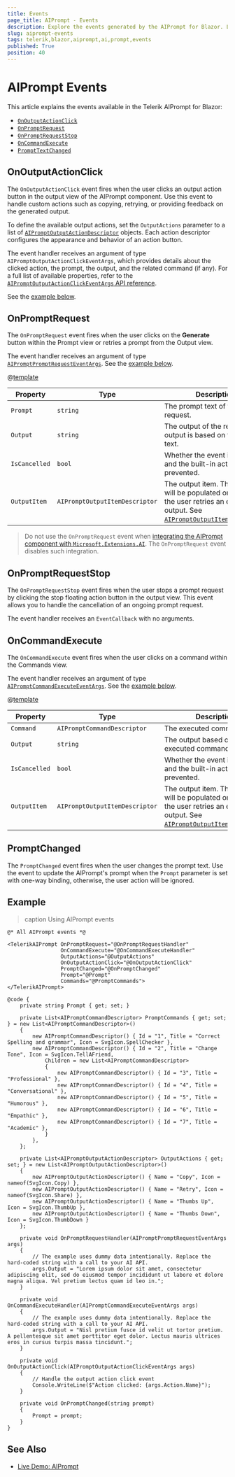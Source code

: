 ```yaml
---
title: Events
page_title: AIPrompt - Events
description: Explore the events generated by the AIPrompt for Blazor. Learn how to handle these events and implement custom functionality.
slug: aiprompt-events
tags: telerik,blazor,aiprompt,ai,prompt,events
published: True
position: 40
---
```


# AIPrompt Events

This article explains the events available in the Telerik AIPrompt for Blazor:

* [`OnOutputActionClick`](#onoutputactionclick)
* [`OnPromptRequest`](#onpromptrequest)
* [`OnPromptRequestStop`](#onpromptrequeststo)
* [`OnCommandExecute`](#oncommandexecute)
* [`PromptTextChanged`](#prompttextchanged)

## OnOutputActionClick

The `OnOutputActionClick` event fires when the user clicks an output action button in the output view of the AIPrompt component. Use this event to handle custom actions such as copying, retrying, or providing feedback on the generated output.

To define the available output actions, set the `OutputActions` parameter to a list of [`AIPromptOutputActionDescriptor`](slug:Telerik.Blazor.Components.AIPromptOutputActionDescriptor) objects. Each action descriptor configures the appearance and behavior of an action button.

The event handler receives an argument of type `AIPromptOutputActionClickEventArgs`, which provides details about the clicked action, the prompt, the output, and the related command (if any). For a full list of available properties, refer to the [`AIPromptOutputActionClickEventArgs` API reference](slug:Telerik.Blazor.Components.AIPromptOutputActionClickEventArgs).

See the [example below](#example).

## OnPromptRequest

The `OnPromptRequest` event fires when the user clicks on the **Generate** button within the Prompt view or retries a prompt from the Output view.

The event handler receives an argument of type [`AIPromptPromptRequestEventArgs`](slug:Telerik.Blazor.Components.AIPromptPromptRequestEventArgs). See the [example below](#example).

@[template](/_contentTemplates/common/parameters-table-styles.md#table-layout)

| Property | Type | Description |
| --- | --- | --- |
| `Prompt` | `string` | The prompt text of the request. |
| `Output` | `string` | The output of the request. The output is based on the prompt text. |
| `IsCancelled` | `bool` | Whether the event is cancelled and the built-in action is prevented. |
| `OutputItem` | `AIPromptOutputItemDescriptor` | The output item. This property will be populated only when the user retries an existing output. See [`AIPromptOutputItemDescriptor`](slug:Telerik.Blazor.Components.AIPromptOutputItemDescriptor). |

> Do not use the `OnPromptRequest` event when [integrating the AIPrompt component with `Microsoft.Extensions.AI`](slug:common-features-microsoft-extensions-ai-integration). The `OnPromptRequest` event disables such integration.

## OnPromptRequestStop

The `OnPromptRequestStop` event fires when the user stops a prompt request by clicking the stop floating action button in the output view. This event allows you to handle the cancellation of an ongoing prompt request.

The event handler receives an `EventCallback` with no arguments.

## OnCommandExecute

The `OnCommandExecute` event fires when the user clicks on a command within the Commands view.

The event handler receives an argument of type [`AIPromptCommandExecuteEventArgs`](slug:Telerik.Blazor.Components.AIPromptCommandExecuteEventArgs). See the [example below](#example).

@[template](/_contentTemplates/common/parameters-table-styles.md#table-layout)

| Property | Type | Description |
| --- | --- | --- |
| `Command` | `AIPromptCommandDescriptor` | The executed command. |
| `Output` | `string` | The output based on the executed command. |
| `IsCancelled` | `bool` | Whether the event is cancelled and the built-in action is prevented. |
| `OutputItem` | `AIPromptOutputItemDescriptor` | The output item. This property will be populated only when the user retries an existing output. See [`AIPromptOutputItemDescriptor`](slug:Telerik.Blazor.Components.AIPromptOutputItemDescriptor). |

## PromptChanged

The `PromptChanged` event fires when the user changes the prompt text. Use the event to update the AIPrompt's prompt when the `Prompt` parameter is set with one-way binding, otherwise, the user action will be ignored.

## Example

>caption Using AIPrompt events

````RAZOR
@* All AIPrompt events *@

<TelerikAIPrompt OnPromptRequest="@OnPromptRequestHandler"
                 OnCommandExecute="@OnCommandExecuteHandler"
                 OutputActions="@OutputActions"
                 OnOutputActionClick="@OnOutputActionClick"
                 PromptChanged="@OnPromptChanged"
                 Prompt="@Prompt"
                 Commands="@PromptCommands">
</TelerikAIPrompt>

@code {
    private string Prompt { get; set; }

    private List<AIPromptCommandDescriptor> PromptCommands { get; set; } = new List<AIPromptCommandDescriptor>()
    {
        new AIPromptCommandDescriptor() { Id = "1", Title = "Correct Spelling and grammar", Icon = SvgIcon.SpellChecker },
        new AIPromptCommandDescriptor() { Id = "2", Title = "Change Tone", Icon = SvgIcon.TellAFriend,
            Children = new List<AIPromptCommandDescriptor>
            {
                new AIPromptCommandDescriptor() { Id = "3", Title = "Professional" },
                new AIPromptCommandDescriptor() { Id = "4", Title = "Conversational" },
                new AIPromptCommandDescriptor() { Id = "5", Title = "Humorous" },
                new AIPromptCommandDescriptor() { Id = "6", Title = "Empathic" },
                new AIPromptCommandDescriptor() { Id = "7", Title = "Academic" },
            }
        },
    };

    private List<AIPromptOutputActionDescriptor> OutputActions { get; set; } = new List<AIPromptOutputActionDescriptor>()
    {
        new AIPromptOutputActionDescriptor() { Name = "Copy", Icon = nameof(SvgIcon.Copy) },
        new AIPromptOutputActionDescriptor() { Name = "Retry", Icon = nameof(SvgIcon.Share) },
        new AIPromptOutputActionDescriptor() { Name = "Thumbs Up", Icon = SvgIcon.ThumbUp },
        new AIPromptOutputActionDescriptor() { Name = "Thumbs Down", Icon = SvgIcon.ThumbDown }
    };

    private void OnPromptRequestHandler(AIPromptPromptRequestEventArgs args)
    {
        // The example uses dummy data intentionally. Replace the hard-coded string with a call to your AI API.
        args.Output = "Lorem ipsum dolor sit amet, consectetur adipiscing elit, sed do eiusmod tempor incididunt ut labore et dolore magna aliqua. Vel pretium lectus quam id leo in.";
    }

    private void OnCommandExecuteHandler(AIPromptCommandExecuteEventArgs args)
    {
        // The example uses dummy data intentionally. Replace the hard-coded string with a call to your AI API.
        args.Output = "Nisl pretium fusce id velit ut tortor pretium. A pellentesque sit amet porttitor eget dolor. Lectus mauris ultrices eros in cursus turpis massa tincidunt.";
    }

    private void OnOutputActionClick(AIPromptOutputActionClickEventArgs args)
    {
        // Handle the output action click event
        Console.WriteLine($"Action clicked: {args.Action.Name}");
    }

    private void OnPromptChanged(string prompt)
    {
        Prompt = prompt;
    }
}
````

## See Also

  * [Live Demo: AIPrompt](https://demos.telerik.com/blazor-ui/aiprompt/overview)